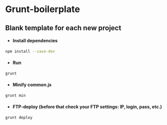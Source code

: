 Grunt-boilerplate
=================

## Blank template for each new project ##

- #### Install dependencies ####
```bash
npm install --save-dev
```

- #### Run ####
```bash
grunt
```

- #### Minify common.js ####
```bash
grunt min
```

- #### FTP-deploy (before that check your FTP settings: IP, login, pass, etc.) ####
```bash
grunt deploy
```
